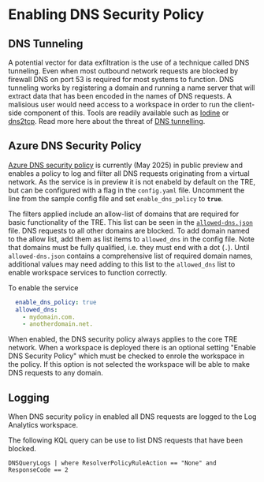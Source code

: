 # Enabling DNS Security Policy

## DNS Tunneling

A potential vector for data exfiltration is the use of a technique called DNS tunneling. Even when most outbound
network requests are blocked by firewall DNS on port 53 is required for most systems to function. DNS tunneling
works by registering a domain and running a name server that will extract data that has been encoded in the names
of DNS requests. A malisious user would need access to a workspace in order to run the client-side component of
this. Tools are readily available such as [Iodine][iodine] or [dns2tcp][dns2tcp]. Read more here about the threat
of [DNS tunnelling][dnstunneling].

## Azure DNS Security Policy

[Azure DNS security policy][azdnssec] is currently (May 2025) in public preview and enables a policy to log and
filter all DNS requests originating from a virtual network. As the service is in preview it is not enabeld by
default on the TRE, but can be configured with a flag in the `config.yaml` file. Uncomment the line from the
sample config file and set `enable_dns_policy` to __`true`__.

The filters applied include an allow-list of domains that are required for basic functionality of the TRE. This list can be
seen in the [`allowed-dns.json`][allowed] file. DNS requests to all other domains are blocked. To add domain
named to the allow list, add them as list items to `allowed_dns` in the config file. Note that domains must be
fully qualified, i.e. they must end with a dot (`.`). Until `allowed-dns.json` contains a comprehensive list of required domain names, additional values may need adding to this list to the `allowed_dns` list to enable workspace services to function correctly.

To enable the service
```yaml
  enable_dns_policy: true
  allowed_dns:
    - mydomain.com.
    - anotherdomain.net.
```

When enabled, the DNS security policy always applies to the core TRE network. When a workspace is deployed there
is an optional setting "Enable DNS Security Policy" which must be checked to enrole the workspace in the policy.
If this option is not selected the workspace will be able to make DNS requests to any domain.

## Logging

When DNS security policy in enabled all DNS requests are logged to the Log Analytics workspace.

The following KQL query can be use to list DNS requests that have been blocked.

```KQL
DNSQueryLogs | where ResolverPolicyRuleAction == "None" and ResponseCode == 2
```


[dnstunneling]: https://www.paloaltonetworks.com/cyberpedia/what-is-dns-tunneling "What Is DNS Tunneling?"
[iodine]: https://code.kryo.se/iodine/
[dns2tcp]: https://www.kali.org/tools/dns2tcp/
[azdnssec]: https://learn.microsoft.com/azure/dns/dns-security-policy "DNS security policy (Preview)"
[allowed]: https://github.com/microsoft/AzureTRE/blob/main/core/terraform/allowed-dns.json
